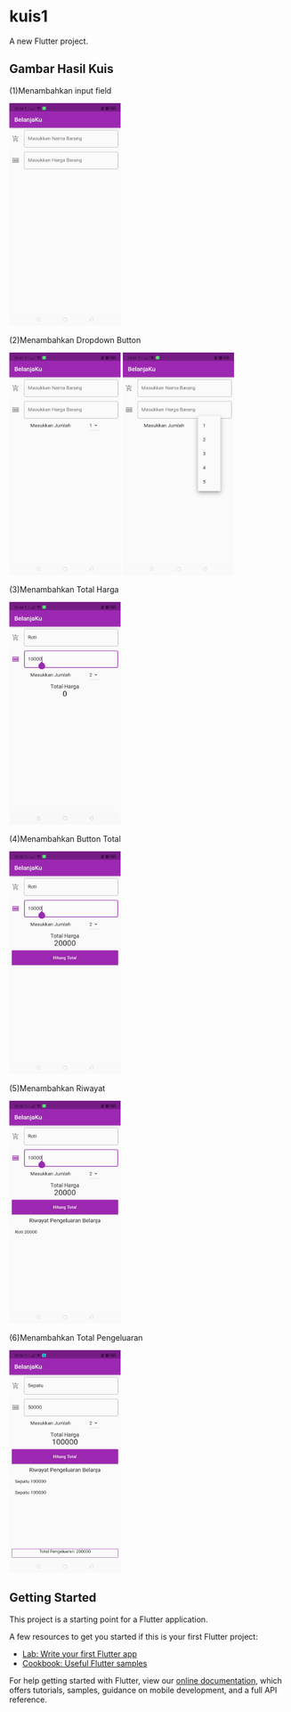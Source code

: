 # kuis1

A new Flutter project.
<p><h2>Gambar Hasil Kuis</h2></p>
<p>(1)Menambahkan input field </p>
<img src="/image/input.jpg" width="200px" height="400px"></img>
<p>(2)Menambahkan Dropdown Button </p>
<img src="/image/dropdown.jpg" width="200px" height="400px"></img>
<img src="/image/dropdown2.jpg" width="200px" height="400px"></img>
<p>(3)Menambahkan Total Harga</p>
<img src="/image/totalHarga.jpg" width="200px" height="400px"></img>
<p>(4)Menambahkan Button Total </p>
<img src="/image/buttonTotal.jpg" width="200px" height="400px"></img>
<p>(5)Menambahkan Riwayat</p>
<img src="/image/riwayat.jpg" width="200px" height="400px"></img>
<p>(6)Menambahkan Total Pengeluaran</p>
<img src="/image/totalPengeluaran.jpg" width="200px" height="400px"></img>

## Getting Started

This project is a starting point for a Flutter application.

A few resources to get you started if this is your first Flutter project:

- [Lab: Write your first Flutter app](https://flutter.dev/docs/get-started/codelab)
- [Cookbook: Useful Flutter samples](https://flutter.dev/docs/cookbook)

For help getting started with Flutter, view our
[online documentation](https://flutter.dev/docs), which offers tutorials,
samples, guidance on mobile development, and a full API reference.
